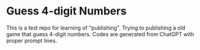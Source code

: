 # Guess 4-digit Numbers
This is a test repo for learning of "publishing". 
Trying to publishing a old game that guess 4-digit numbers.
Codes are generated from ChatGPT with proper prompt lines.
